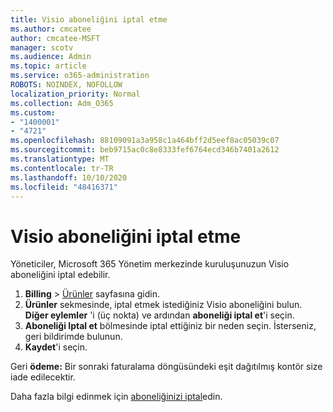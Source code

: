 ```yaml
---
title: Visio aboneliğini iptal etme
ms.author: cmcatee
author: cmcatee-MSFT
manager: scotv
ms.audience: Admin
ms.topic: article
ms.service: o365-administration
ROBOTS: NOINDEX, NOFOLLOW
localization_priority: Normal
ms.collection: Adm_O365
ms.custom:
- "1400001"
- "4721"
ms.openlocfilehash: 88109091a3a958c1a464bff2d5eef8ac05039c07
ms.sourcegitcommit: beb9715ac0c8e8333fef6764ecd346b7401a2612
ms.translationtype: MT
ms.contentlocale: tr-TR
ms.lasthandoff: 10/10/2020
ms.locfileid: "48416371"
---
```

# <a name="cancel-visio-subscription"></a>Visio aboneliğini iptal etme

Yöneticiler, Microsoft 365 Yönetim merkezinde kuruluşunuzun Visio aboneliğini iptal edebilir.

1. **Billing** \> [Ürünler](https://go.microsoft.com/fwlink/p/?linkid=842054) sayfasına gidin.
2. **Ürünler** sekmesinde, iptal etmek istediğiniz Visio aboneliğini bulun. **Diğer eylemler** 'i (üç nokta) ve ardından **aboneliği iptal et**'i seçin.
3. **Aboneliği Iptal et** bölmesinde iptal ettiğiniz bir neden seçin. İsterseniz, geri bildirimde bulunun.
4. **Kaydet**'i seçin.

Geri **ödeme:** Bir sonraki faturalama döngüsündeki eşit dağıtılmış kontör size iade edilecektir.

Daha fazla bilgi edinmek için [aboneliğinizi iptal](https://docs.microsoft.com/microsoft-365/commerce/subscriptions/cancel-your-subscription)edin.